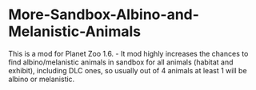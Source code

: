 # More-Sandbox-Albino-and-Melanistic-Animals
This is a mod for Planet Zoo 1.6. - It mod highly increases the chances to find albino/melanistic animals in sandbox for all animals (habitat and exhibit), including DLC ones, so usually out of 4 animals at least 1 will be albino or melanistic.
